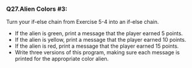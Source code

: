 <p><h3><strong>Q27.Alien Colors #3:</strong></h3>Turn your if-else chain from Exercise 5-4 into an if-else chain.
<ul>
<li>If the alien is green, print a message that the player earned 5 points.</li>
<li>If the alien is yellow, print a message that the player earned 10 points.</li>
<li>If the alien is red, print a message that the player earned 15 points.</li>
<li>Write three versions of this program, making sure each message is printed for the appropriate color alien.</li>
</ul>
</p>
